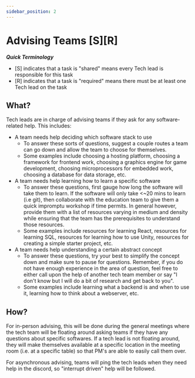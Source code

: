 ```yaml
---
sidebar_position: 2
---
```


# Advising Teams [S][R]

***Quick Terminology***
- [S] indicates that a task is "shared" means every Tech lead is responsible for this task
- [R] indicates that a task is "required" means there must be at least one Tech lead on the task

## What?
Tech leads are in charge of advising teams if they ask for any software-related help. This includes:
- A team needs help deciding which software stack to use
    - To answer these sorts of questions, suggest a couple routes a team can go down and allow the team to choose for themselves.
    - Some examples include choosing a hosting platform, choosing a framework for frontend work, choosing a graphics engine for game development, choosing microprocessors for embedded work, choosing a database for data storage, etc.
- A team needs help learning how to learn a specific software
    - To answer these questions, first gauge how long the software will take them to learn. If the software will only take <~20 mins to learn (i.e git), then collaborate with the education team to give them a quick impromptu workshop if time permits. In general however, provide them with a list of resources varying in medium and density while ensuring that the team has the prerequisites to understand those resources.
    - Some examples include resources for learning React, resources for learning SQL, resources for learning how to use Unity, resources for creating a simple starter project, etc.
- A team needs help understanding a certain abstract concept
    - To answer these questions, try your best to simplify the concept down and make sure to pause for questions. Remember, if you do not have enough experience in the area of question, feel free to either call upon the help of another tech team member or say "I don't know but I will do a bit of research and get back to you".
    - Some examples include learning what a backend is and when to use it, learning how to think about a webserver, etc.

## How?
For in-person advising, this will be done during the general meetings where the tech team will be floating around asking teams if they have any questions about specific softwares. If a tech lead is not floating around, they will make themselves available at a specific location in the meeting room (i.e. at a specific table) so that PM's are able to easily call them over.

For asynchronous advising, teams will ping the tech leads when they need help in the discord, so "interrupt driven" help will be followed.





